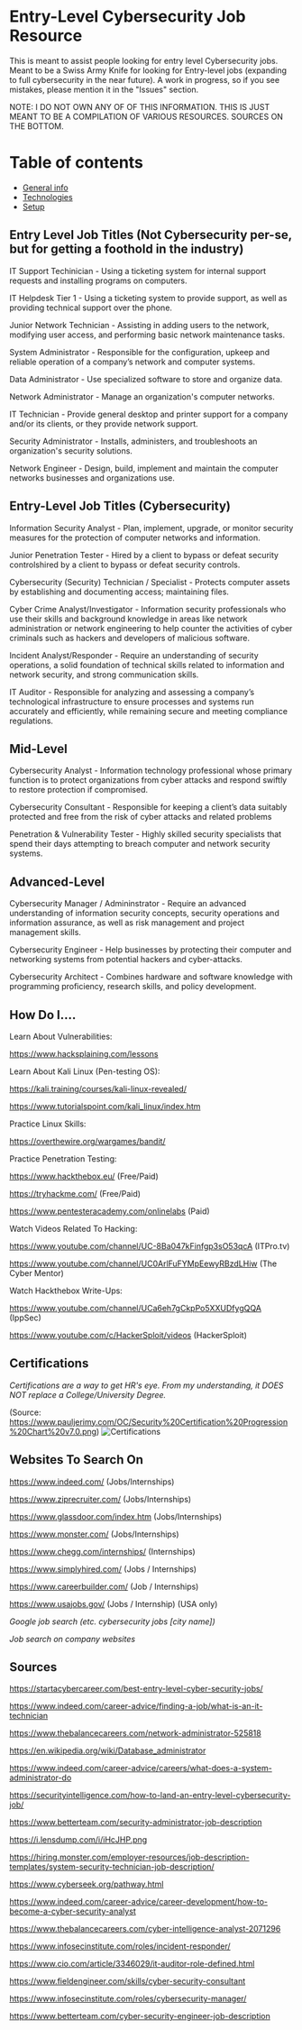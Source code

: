 # Entry-Level Cybersecurity Job Resource
This is meant to assist people looking for entry level Cybersecurity jobs. Meant to be a Swiss Army Knife for looking for Entry-level jobs (expanding to full cybersecurity in the near future). A work in progress, so if you see mistakes, please mention it in the "Issues" section. 

NOTE: I DO NOT OWN ANY OF OF THIS INFORMATION. THIS IS JUST MEANT TO BE A COMPILATION OF VARIOUS RESOURCES. SOURCES ON THE BOTTOM.

# Table of contents
* [General info](#general-info)
* [Technologies](#technologies)
* [Setup](#setup)


Entry Level Job Titles (Not Cybersecurity per-se, but for getting a foothold in the industry)
---------------

IT Support Techinician - Using a ticketing system for internal support requests and installing programs on computers.

IT Helpdesk Tier 1 - Using a ticketing system to provide support, as well as providing technical support over the phone. 

Junior Network Technician - Assisting in adding users to the network, modifying user access, and performing basic network maintenance tasks.

System Administrator - Responsible for the configuration, upkeep and reliable operation of a company’s network and computer systems.

Data Administrator -  Use specialized software to store and organize data.

Network Administrator - Manage an organization's computer networks.

IT Technician - Provide general desktop and printer support for a company and/or its clients, or they provide network support.

Security Administrator - Installs, administers, and troubleshoots an organization's security solutions.

Network Engineer - Design, build, implement and maintain the computer networks businesses and organizations use.



Entry-Level Job Titles (Cybersecurity)
--------------------------------------

Information Security Analyst - Plan, implement, upgrade, or monitor security measures for the protection of computer networks and information.

Junior Penetration Tester - Hired by a client to bypass or defeat security controlshired by a client to bypass or defeat security controls.

Cybersecurity (Security) Technician / Specialist - Protects computer assets by establishing and documenting access; maintaining files.

Cyber Crime Analyst/Investigator - Information security professionals who use their skills and background knowledge in areas like network administration or network engineering to help counter the activities of cyber criminals such as hackers and developers of malicious software.

Incident Analyst/Responder - Require an understanding of security operations, a solid foundation of technical skills related to information and network security, and strong communication skills.

IT Auditor - Responsible for analyzing and assessing a company’s technological infrastructure to ensure processes and systems run accurately and efficiently, while remaining secure and meeting compliance regulations.

Mid-Level
----------

Cybersecurity Analyst - Information technology professional whose primary function is to protect organizations from cyber attacks and respond swiftly to restore protection if compromised.

Cybersecurity Consultant - Responsible for keeping a client’s data suitably protected and free from the risk of cyber attacks and related problems

Penetration & Vulnerability Tester - Highly skilled security specialists that spend their days attempting to breach computer and network security systems.

Advanced-Level
---------------

Cybersecurity Manager / Admininstrator - Require an advanced understanding of information security concepts, security operations and information assurance, as well as risk management and project management skills.

Cybersecurity Engineer - Help businesses by protecting their computer and networking systems from potential hackers and cyber-attacks.

Cybersecurity Architect - Combines hardware and software knowledge with programming proficiency, research skills, and policy development.


How Do I....
------------

Learn About Vulnerabilities:

https://www.hacksplaining.com/lessons

Learn About Kali Linux (Pen-testing OS):

https://kali.training/courses/kali-linux-revealed/

https://www.tutorialspoint.com/kali_linux/index.htm

Practice Linux Skills: 

https://overthewire.org/wargames/bandit/

Practice Penetration Testing: 

https://www.hackthebox.eu/ (Free/Paid)

https://tryhackme.com/ (Free/Paid)

https://www.pentesteracademy.com/onlinelabs (Paid)

Watch Videos Related To Hacking:

https://www.youtube.com/channel/UC-8Ba047kFinfgp3sO53qcA (ITPro.tv)

https://www.youtube.com/channel/UC0ArlFuFYMpEewyRBzdLHiw (The Cyber Mentor)


Watch Hackthebox Write-Ups:

https://www.youtube.com/channel/UCa6eh7gCkpPo5XXUDfygQQA (IppSec)

https://www.youtube.com/c/HackerSploit/videos (HackerSploit)

Certifications 
---------------
*Certifications are a way to get HR's eye. From my understanding, it DOES NOT replace a College/University Degree.*

(Source: https://www.pauljerimy.com/OC/Security%20Certification%20Progression%20Chart%20v7.0.png)
![Certifications](https://www.pauljerimy.com/OC/Security%20Certification%20Progression%20Chart%20v7.0.png)


Websites To Search On 
-------------------------
https://www.indeed.com/ (Jobs/Internships)

https://www.ziprecruiter.com/ (Jobs/Internships)

https://www.glassdoor.com/index.htm (Jobs/Internships)

https://www.monster.com/ (Jobs/Internships)

https://www.chegg.com/internships/ (Internships)

https://www.simplyhired.com/ (Jobs / Internships)

https://www.careerbuilder.com/ (Job / Internships)

https://www.usajobs.gov/ (Jobs / Internship) (USA only)


*Google job search (etc. cybersecurity jobs [city name])*

*Job search on company websites*

Sources
---------

https://startacybercareer.com/best-entry-level-cyber-security-jobs/

https://www.indeed.com/career-advice/finding-a-job/what-is-an-it-technician

https://www.thebalancecareers.com/network-administrator-525818

https://en.wikipedia.org/wiki/Database_administrator

https://www.indeed.com/career-advice/careers/what-does-a-system-administrator-do

https://securityintelligence.com/how-to-land-an-entry-level-cybersecurity-job/

https://www.betterteam.com/security-administrator-job-description

https://i.lensdump.com/i/iHcJHP.png

https://hiring.monster.com/employer-resources/job-description-templates/system-security-technician-job-description/

https://www.cyberseek.org/pathway.html

https://www.indeed.com/career-advice/career-development/how-to-become-a-cyber-security-analyst

https://www.thebalancecareers.com/cyber-intelligence-analyst-2071296

https://www.infosecinstitute.com/roles/incident-responder/

https://www.cio.com/article/3346029/it-auditor-role-defined.html

https://www.fieldengineer.com/skills/cyber-security-consultant

https://www.infosecinstitute.com/roles/cybersecurity-manager/

https://www.betterteam.com/cyber-security-engineer-job-description

